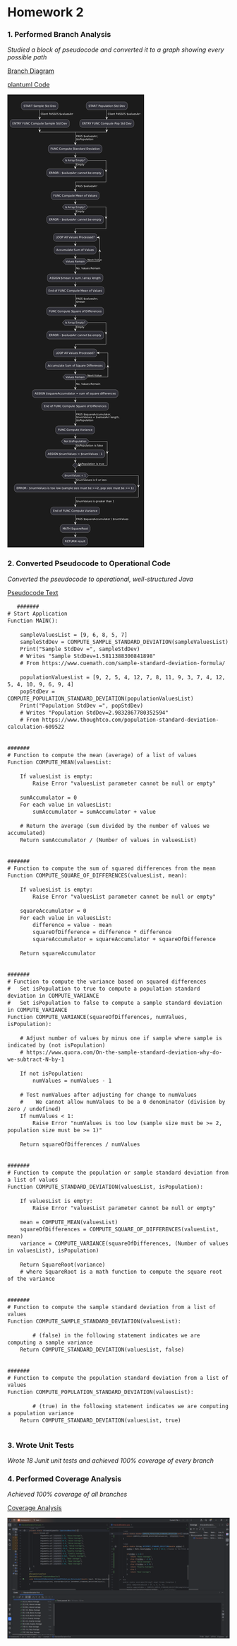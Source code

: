 # Homework 2

### 1. Performed Branch Analysis

   *Studied a block of pseudocode and converted it to a graph showing every possible path*
   
   [Branch Diagram](BranchDiagram.png "BranchDiagram.png")

   [plantuml Code](plantumlDiagramCode.txt "plantumlDiagramCode.txt")
   
   ![Diagram](https://github.com/Code-Cruncher-Omega/swe3643-fall2024-homework/blob/main/homework-2/Homework2/BranchDiagram.png)
### 2. Converted Pseudocode to Operational Code

   *Converted the pseudocode to operational, well-structured Java*
   
   [Pseudocode Text](psuedocode.txt "psuedocode.txt")

```
   #######
# Start Application
Function MAIN():

    sampleValuesList = [9, 6, 8, 5, 7]
    sampleStdDev = COMPUTE_SAMPLE_STANDARD_DEVIATION(sampleValuesList)
    Print("Sample StdDev =", sampleStdDev)
    # Writes "Sample StdDev=1.5811388300841898"
    # From https://www.cuemath.com/sample-standard-deviation-formula/

    populationValuesList = [9, 2, 5, 4, 12, 7, 8, 11, 9, 3, 7, 4, 12, 5, 4, 10, 9, 6, 9, 4]
    popStdDev = COMPUTE_POPULATION_STANDARD_DEVIATION(populationValuesList)
    Print("Population StdDev =", popStdDev)
    # Writes "Population StdDev=2.9832867780352594"
    # From https://www.thoughtco.com/population-standard-deviation-calculation-609522


#######
# Function to compute the mean (average) of a list of values
Function COMPUTE_MEAN(valuesList:

    If valuesList is empty:
        Raise Error "valuesList parameter cannot be null or empty"

    sumAccumulator = 0
    For each value in valuesList:
        sumAccumulator = sumAccumulator + value

    # Return the average (sum divided by the number of values we accumulated)
    Return sumAccumulator / (Number of values in valuesList)


#######
# Function to compute the sum of squared differences from the mean
Function COMPUTE_SQUARE_OF_DIFFERENCES(valuesList, mean):

    If valuesList is empty:
        Raise Error "valuesList parameter cannot be null or empty"

    squareAccumulator = 0
    For each value in valuesList:
        difference = value - mean
        squareOfDifference = difference * difference
        squareAccumulator = squareAccumulator + squareOfDifference

    Return squareAccumulator


#######
# Function to compute the variance based on squared differences
#   Set isPopulation to true to compute a population standard deviation in COMPUTE_VARIANCE
#   Set isPopulation to false to compute a sample standard deviation in COMPUTE_VARIANCE
Function COMPUTE_VARIANCE(squareOfDifferences, numValues, isPopulation):

    # Adjust number of values by minus one if sample where sample is indicated by (not isPopulation)
    # https://www.quora.com/On-the-sample-standard-deviation-why-do-we-subtract-N-by-1

    If not isPopulation:
        numValues = numValues - 1

    # Test numValues after adjusting for change to numValues
    #    We cannot allow numValues to be a 0 denominator (division by zero / undefined)
    If numValues < 1:
        Raise Error "numValues is too low (sample size must be >= 2, population size must be >= 1)"

    Return squareOfDifferences / numValues


#######
# Function to compute the population or sample standard deviation from a list of values
Function COMPUTE_STANDARD_DEVIATION(valuesList, isPopulation):

    If valuesList is empty:
        Raise Error "valuesList parameter cannot be null or empty"

    mean = COMPUTE_MEAN(valuesList)
    squareOfDifferences = COMPUTE_SQUARE_OF_DIFFERENCES(valuesList, mean)
    variance = COMPUTE_VARIANCE(squareOfDifferences, (Number of values in valuesList), isPopulation)

    Return SquareRoot(variance)
    # where SquareRoot is a math function to compute the square root of the variance


#######
# Function to compute the sample standard deviation from a list of values
Function COMPUTE_SAMPLE_STANDARD_DEVIATION(valuesList):

		# (false) in the following statement indicates we are computing a sample variance
    Return COMPUTE_STANDARD_DEVIATION(valuesList, false)


#######
# Function to compute the population standard deviation from a list of values
Function COMPUTE_POPULATION_STANDARD_DEVIATION(valuesList):

		# (true) in the following statement indicates we are computing a population variance
    Return COMPUTE_STANDARD_DEVIATION(valuesList, true)
    
```
### 3. Wrote Unit Tests

   *Wrote 18 Junit unit tests and achieved 100% coverage of every branch*
### 4. Performed Coverage Analysis

   *Achieved 100% coverage of all branches*
   
   [Coverage Analysis](CoverageAnalysis.png "CoverageAnalysis.png")
   
   ![Coverage](https://github.com/Code-Cruncher-Omega/swe3643-fall2024-homework/blob/main/homework-2/Homework2/CoverageAnalysis.png)
